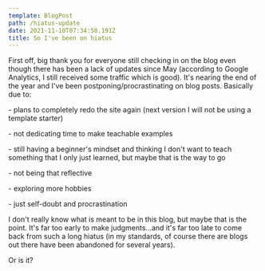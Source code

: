 ```yaml
---
template: BlogPost
path: /hiatus-update
date: 2021-11-10T07:34:58.191Z
title: So I've been on hiatus
---
```

First off, big thank you for everyone still checking in on the blog even though there has been a lack of updates since May (according to Google Analytics, I still received some traffic which is good). It's nearing the end of the year and I've been postponing/procrastinating on blog posts. Basically due to:

\- plans to completely redo the site again (next version I will not be using a template starter)

\- not dedicating time to make teachable examples

\- still having a beginner's mindset and thinking I don't want to teach something that I only just learned, but maybe that is the way to go

\- not being that reflective

\- exploring more hobbies

\- just self-doubt and procrastination



I don't really know what is meant to be in this blog, but maybe that is the point. It's far too early to make judgments...and it's far too late to come back from such a long hiatus (in my standards, of course there are blogs out there have been abandoned for several years).



Or is it?